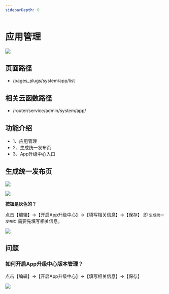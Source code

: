 ```yaml
---
sidebarDepth: 0
---
```


# 应用管理

![](https://vkceyugu.cdn.bspapp.com/VKCEYUGU-cf0c5e69-620c-4f3c-84ab-f4619262939f/9e0172be-0683-4b4b-b02b-5a2f216387dc.png)

## 页面路径

* /pages_plugs/system/app/list

## 相关云函数路径

* /router/service/admin/system/app/

## 功能介绍

* 1、应用管理
* 2、生成统一发布页
* 3、App升级中心入口

## 生成统一发布页

![](https://vkceyugu.cdn.bspapp.com/VKCEYUGU-cf0c5e69-620c-4f3c-84ab-f4619262939f/3ed3c9f2-6aa6-4909-b90e-1e32b5a6a0b6.png)

![](https://vkceyugu.cdn.bspapp.com/VKCEYUGU-cf0c5e69-620c-4f3c-84ab-f4619262939f/ca866fc7-2c61-4fac-95c2-66416ab01394.png)

**按钮是灰色的？**

点击【编辑】->【开启App升级中心】->【填写相关信息】->【保存】 即 `生成统一发布页` 需要先填写相关信息。

![](https://vkceyugu.cdn.bspapp.com/VKCEYUGU-cf0c5e69-620c-4f3c-84ab-f4619262939f/d8b3d370-9990-4e70-8e4b-3857be5042c1.png)

## 问题

### 如何开启App升级中心版本管理？

点击【编辑】->【开启App升级中心】->【填写相关信息】->【保存】

![](https://vkceyugu.cdn.bspapp.com/VKCEYUGU-cf0c5e69-620c-4f3c-84ab-f4619262939f/d8b3d370-9990-4e70-8e4b-3857be5042c1.png)


